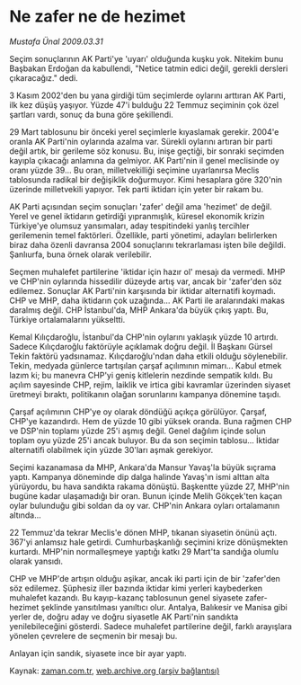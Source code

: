 # Ne zafer ne de hezimet

*Mustafa Ünal 2009.03.31*

<tr><td class="metin" colspan="2" style="padding-top: 20px; padding-left: 5px; padding-right: 10px;">Seçim sonuçlarının AK Parti'ye 'uyarı' olduğunda kuşku yok. Nitekim bunu Başbakan Erdoğan da kabullendi, "Netice tatmin edici değil, gerekli dersleri çıkaracağız." dedi.</td></tr><tr><td class="metin" colspan="2" style="padding-top: 20px; padding-left: 5px; padding-right: 10px;"><p>3 Kasım 2002'den bu yana girdiği tüm seçimlerde oylarını arttıran AK Parti, ilk kez düşüş yaşıyor. Yüzde 47'i bulduğu 22 Temmuz seçiminin çok özel şartları vardı, sonuç da buna göre şekillendi. 
<p> 29 Mart tablosunu bir önceki yerel seçimlerle kıyaslamak gerekir. 2004'e oranla AK Parti'nin oylarında azalma var. Sürekli oylarını artıran bir parti değil artık, bir gerileme söz konusu. Bu, inişe geçtiği, bir sonraki seçimden kayıpla çıkacağı anlamına da gelmiyor. AK Parti'nin il genel meclisinde oy oranı yüzde 39... Bu oran, milletvekilliği seçimine uyarlanırsa Meclis tablosunda radikal bir değişiklik doğurmuyor. Kimi hesaplara göre 320'nin üzerinde milletvekili yapıyor. Tek parti iktidarı için yeter bir rakam bu. 
<p> AK Parti açısından seçim sonuçları 'zafer' değil ama 'hezimet' de değil. Yerel ve genel iktidarın getirdiği yıpranmışlık, küresel ekonomik krizin Türkiye'ye olumsuz yansımaları, aday tespitindeki yanlış tercihler gerilemenin temel faktörleri. Özellikle, parti yönetimi, adayları belirlerken biraz daha özenli davransa 2004 sonuçlarını tekrarlaması işten bile değildi. Şanlıurfa, buna örnek olarak verilebilir. 
<p> Seçmen muhalefet partilerine 'iktidar için hazır ol' mesajı da vermedi. MHP ve CHP'nin oylarında hissedilir düzeyde artış var, ancak bir 'zafer'den söz edilemez. Sonuçlar AK Parti'nin karşısında bir iktidar alternatifi koymadı. CHP ve MHP, daha iktidarın çok uzağında... AK Parti ile aralarındaki makas daralmış değil. CHP İstanbul'da, MHP Ankara'da büyük çıkış yaptı. Bu, Türkiye ortalamalarını yükseltti. 
<p> Kemal Kılıçdaroğlu, İstanbul'da CHP'nin oylarını yaklaşık yüzde 10 artırdı. Sadece Kılıçdaroğlu faktörüyle açıklamak doğru değil. İl Başkanı Gürsel Tekin faktörü yadsınamaz. Kılıçdaroğlu'ndan daha etkili olduğu söylenebilir. Tekin, medyada günlerce tartışılan çarşaf açılımının mimarı... Kabul etmek lazım ki; bu manevra CHP'yi geniş kitlelerin nezdinde sempatik kıldı. Bu açılım sayesinde CHP, rejim, laiklik ve irtica gibi kavramlar üzerinden siyaset üretmeyi bıraktı, politikanın olağan sorunlarını kampanya dönemine taşıdı. 
<p> Çarşaf açılımının CHP'ye oy olarak döndüğü açıkça görülüyor. Çarşaf, CHP'ye kazandırdı. Hem de yüzde 10 gibi yüksek oranda. Buna rağmen CHP ve DSP'nin toplamı yüzde 25'i aşmış değil. Genel dağılım içinde solun toplam oyu yüzde 25'i ancak buluyor. Bu da son seçimin tablosu... İktidar alternatifi olabilmek için yüzde 30'ları aşmak gerekiyor. 
<p> Seçimi kazanamasa da MHP, Ankara'da Mansur Yavaş'la büyük sıçrama yaptı. Kampanya döneminde dip dalga halinde Yavaş'ın ismi alttan alta yürüyordu, bu hava sandıkta rakama dönüştü. Başkentte yüzde 27, MHP'nin bugüne kadar ulaşamadığı bir oran. Bunun içinde Melih Gökçek'ten kaçan oylar bulunduğu gibi soldan da oy var. CHP'nin Ankara oyları ortalamanın altında... 
<p> 22 Temmuz'da tekrar Meclis'e dönen MHP, tıkanan siyasetin önünü açtı. 367'yi anlamsız hale getirdi. Cumhurbaşkanlığı seçimini krize dönüşmekten kurtardı. MHP'nin normalleşmeye yaptığı katkı 29 Mart'ta sandığa olumlu olarak yansıdı. 
<p> CHP ve MHP'de artışın olduğu aşikar, ancak iki parti için de bir 'zafer'den söz edilemez. Şüphesiz iller bazında iktidar kimi yerleri kaybederken muhalefet kazandı. Bu kayıp-kazanç tablosunun genel siyasete zafer-hezimet şeklinde yansıtılması yanıltıcı olur. Antalya, Balıkesir ve Manisa gibi yerler de, doğru aday ve doğru siyasetle AK Parti'nin sandıkta yenilebileceğini gösterdi. Sadece muhalefet partilerine değil, farklı arayışlara yönelen çevrelere de seçmenin bir mesajı bu. 
<p> Anlayan için sandık, siyasete ince bir ayar yaptı. <br/></p></p></p></p></p></p></p></p></p></p></td></tr>

Kaynak: [zaman.com.tr](http://zaman.com.tr/yazar.do?yazino=832000), [web.archive.org (arşiv bağlantısı)](http://web.archive.org/web/20090408042743/http://www.zaman.com.tr:80/yazar.do?yazino=832000)
